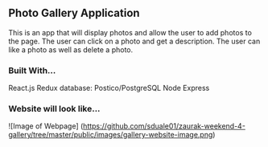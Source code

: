 ## Photo Gallery Application 

This is an app that will display photos and allow the user to add photos to the page.
The user can click on a photo and get a description.
The user can like a photo as well as delete a photo.

### Built With...
React.js
Redux
database: Postico/PostgreSQL
Node
Express

### Website will look like...
![Image of Webpage] (https://github.com/sduale01/zaurak-weekend-4-gallery/tree/master/public/images/gallery-website-image.png)